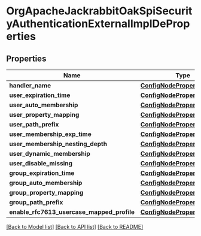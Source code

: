 # OrgApacheJackrabbitOakSpiSecurityAuthenticationExternalImplDeProperties

## Properties
Name | Type | Description | Notes
------------ | ------------- | ------------- | -------------
**handler_name** | [**ConfigNodePropertyString**](ConfigNodePropertyString.md) |  | [optional] 
**user_expiration_time** | [**ConfigNodePropertyString**](ConfigNodePropertyString.md) |  | [optional] 
**user_auto_membership** | [**ConfigNodePropertyArray**](ConfigNodePropertyArray.md) |  | [optional] 
**user_property_mapping** | [**ConfigNodePropertyArray**](ConfigNodePropertyArray.md) |  | [optional] 
**user_path_prefix** | [**ConfigNodePropertyString**](ConfigNodePropertyString.md) |  | [optional] 
**user_membership_exp_time** | [**ConfigNodePropertyString**](ConfigNodePropertyString.md) |  | [optional] 
**user_membership_nesting_depth** | [**ConfigNodePropertyInteger**](ConfigNodePropertyInteger.md) |  | [optional] 
**user_dynamic_membership** | [**ConfigNodePropertyBoolean**](ConfigNodePropertyBoolean.md) |  | [optional] 
**user_disable_missing** | [**ConfigNodePropertyBoolean**](ConfigNodePropertyBoolean.md) |  | [optional] 
**group_expiration_time** | [**ConfigNodePropertyString**](ConfigNodePropertyString.md) |  | [optional] 
**group_auto_membership** | [**ConfigNodePropertyArray**](ConfigNodePropertyArray.md) |  | [optional] 
**group_property_mapping** | [**ConfigNodePropertyArray**](ConfigNodePropertyArray.md) |  | [optional] 
**group_path_prefix** | [**ConfigNodePropertyString**](ConfigNodePropertyString.md) |  | [optional] 
**enable_rfc7613_usercase_mapped_profile** | [**ConfigNodePropertyBoolean**](ConfigNodePropertyBoolean.md) |  | [optional] 

[[Back to Model list]](../README.md#documentation-for-models) [[Back to API list]](../README.md#documentation-for-api-endpoints) [[Back to README]](../README.md)


